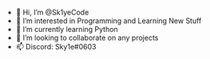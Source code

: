 - 👋 Hi, I’m @Sk1yeCode
- 👀 I’m interested in Programming and Learning New Stuff
- 🌱 I’m currently learning Python
- 💞️ I’m looking to collaborate on any projects
- 📫 Discord: Sky1e#0603
